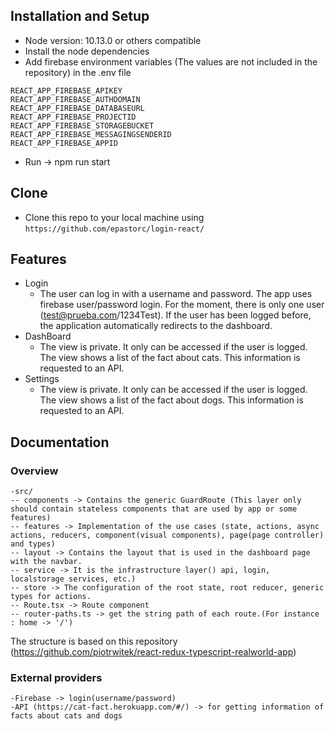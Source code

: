 ## Installation and Setup

- Node version: 10.13.0 or others compatible
- Install the node dependencies
- Add firebase environment variables (The values are not included in the repository) in the .env file
```shell
REACT_APP_FIREBASE_APIKEY
REACT_APP_FIREBASE_AUTHDOMAIN
REACT_APP_FIREBASE_DATABASEURL
REACT_APP_FIREBASE_PROJECTID
REACT_APP_FIREBASE_STORAGEBUCKET 
REACT_APP_FIREBASE_MESSAGINGSENDERID
REACT_APP_FIREBASE_APPID
```
-  Run -> npm run start

## Clone

- Clone this repo to your local machine using `https://github.com/epastorc/login-react/`

## Features
- Login
    - The user can log in with a username and password. The app uses firebase user/password login. For the moment, there is only one user (test@prueba.com/1234Test).
    If the user has been logged before, the application automatically redirects to the dashboard.
- DashBoard
    - The view is private. It only can be accessed if the user is logged. The view shows a list of the fact about cats. This information is requested to an API.
- Settings
    - The view is private. It only can be accessed if the user is logged. The view shows a list of the fact about dogs. This information is requested to an API.
## Documentation
### Overview
    -src/
    -- components -> Contains the generic GuardRoute (This layer only should contain stateless components that are used by app or some features)
    -- features -> Implementation of the use cases (state, actions, async actions, reducers, component(visual components), page(page controller) and types)
    -- layout -> Contains the layout that is used in the dashboard page with the navbar.
    -- service -> It is the infrastructure layer() api, login, localstorage services, etc.)
    -- store -> The configuration of the root state, root reducer, generic types for actions.
    -- Route.tsx -> Route component
    -- router-paths.ts -> get the string path of each route.(For instance : home -> '/') 
   
The structure is based on this repository (https://github.com/piotrwitek/react-redux-typescript-realworld-app)

### External providers
    -Firebase -> login(username/password)
    -API (https://cat-fact.herokuapp.com/#/) -> for getting information of facts about cats and dogs

